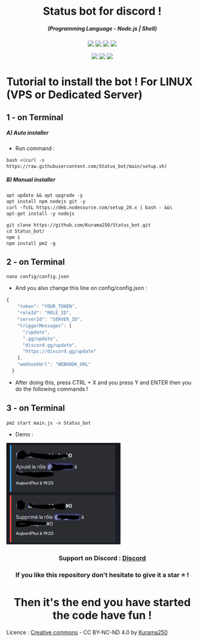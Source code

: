 <h1 align="center">Status bot for discord !</h1>
<em><h5 align="center">(Programming Language - Node.js | Shell)</h5></em>

<p align="center">
  <img src="https://img.shields.io/github/stars/Kurama250/Status_bot">
  <img src="https://img.shields.io/github/license/Kurama250/Status_bot">
  <img src="https://img.shields.io/github/repo-size/Kurama250/Status_bot">
  <img src="https://img.shields.io/badge/stability-stable-green">
</p>

<p align="center">
  <img src="https://img.shields.io/npm/v/module-name">
  <img src="https://img.shields.io/npm/v/axios?label=axios">
  <img src="https://img.shields.io/npm/v/discord.js?label=discord.js">
</p>

# Tutorial to install the bot ! For LINUX (VPS or Dedicated Server)

## 1 - on Terminal

<h5>A) Auto installer</h5>

- Run command :

```shell script
bash <(curl -s https://raw.githubusercontent.com/Status_bot/main/setup.sh)
```
<h5>B) Manual installer</h5>

```shell script
apt update && apt upgrade -y
apt install npm nodejs git -y
curl -fsSL https://deb.nodesource.com/setup_20.x | bash - &&\
apt-get install -y nodejs
```

```shell script
git clone https://github.com/Kurama250/Status_bot.git
cd Status_bot/
npm i
npm install pm2 -g
```
## 2 - on Terminal

```shell script
nano config/config.json
```

- And you also change this line on config/config.json :

```js
{
    "token": "YOUR_TOKEN",
    "roleId": "ROLE_ID",
    "serverId": "SERVER_ID",
    "triggerMessages": [
      "/update",
      ".gg/update",
      "discord.gg/update",
      "https://discord.gg/update"
    ],
    "webhookUrl": "WEBHOOK_URL"
  }
```

- After doing this, press CTRL + X and you press Y and ENTER then you do the following commands !

## 3 - on Terminal

```shell script
pm2 start main.js -n Status_bot
```
- Demo : 

![alt text](https://github.com/Kurama250/Status_bot/blob/main/status.png?raw=true)

<h3 align="center"><strong>Support on Discord :</strong> <a href="https://discord.gg/6aebQGdDxB">Discord</a></3>
<h3 align="center">If you like this repository don't hesitate to give it a star ⭐ !</h3>
<h1 align="center">Then it's the end you have started the code have fun !</h1>

Licence : [Creative commons](https://creativecommons.org/licenses/by-nc-nd/4.0/deed.en) - CC BY-NC-ND 4.0 by [Kurama250](https://github.com/Kurama250) 
